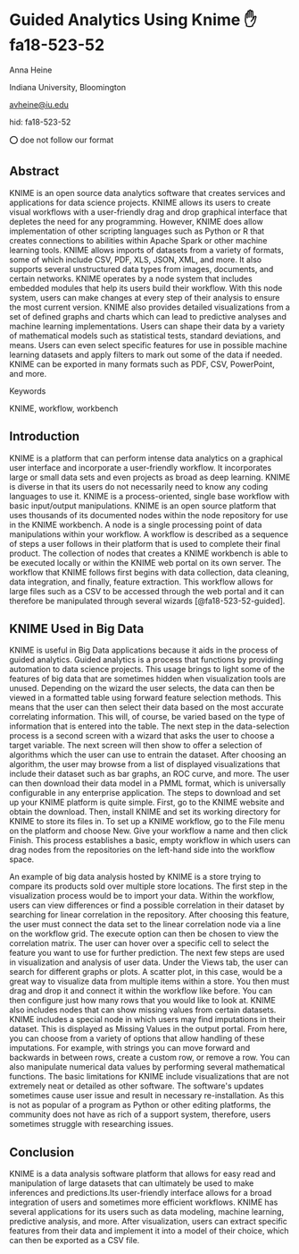 # Guided Analytics Using Knime :hand: fa18-523-52

Anna Heine 

Indiana University, Bloomington 

avheine@iu.edu

hid: fa18-523-52

:o: doe not follow our format

## Abstract

KNIME is an open source data analytics software that creates services and applications for data science projects. KNIME allows its users to create visual workflows with a user-friendly drag and drop graphical interface that depletes the need for any programming. However, KNIME does allow implementation of other scripting languages such as Python or R that creates connections to abilities within Apache Spark or other machine learning tools. KNIME allows imports of datasets from a variety of formats, some of which include CSV, PDF, XLS, JSON, XML, and more. It also supports several unstructured data types from images, documents, and certain networks. KNIME operates by a node system that includes embedded modules that help its users build their workflow. With this node system, users can make changes at every step of their analysis to ensure the most current version. KNIME also provides detailed visualizations from a set of defined graphs and charts which can lead to predictive analyses and machine learning implementations. Users can shape their data by a variety of mathematical models such as statistical tests, standard deviations, and means. Users can even select specific features for use in possible machine learning datasets and apply filters to mark out some of the data if needed. KNIME can be exported in many formats such as PDF, CSV, PowerPoint, and more. 

Keywords

KNIME, workflow, workbench

## Introduction

KNIME is a platform that can perform intense data analytics on a graphical user interface and incorporate a user-friendly workflow. It incorporates large or small data sets and even projects as broad as deep learning. KNIME is diverse in that its users do not necessarily need to know any coding languages to use it. KNIME is a process-oriented, single base workflow with basic input/output manipulations. KNIME is an open source platform that uses thousands of its documented nodes within the node repository for use in the KNIME workbench. A node is a single processing point of data manipulations within your workflow. A workflow is described as a sequence of steps a user follows in their platform that is used to complete their final product. The collection of nodes that creates a KNIME workbench is able to be executed locally or within the KNIME web portal on its own server. The workflow that KNIME follows first begins with data collection, data cleaning, data integration, and finally, feature extraction. This workflow allows for large files such as a CSV to be accessed through the web portal and it can therefore be manipulated through several wizards [@fa18-523-52-guided]. 

## KNIME Used in Big Data

KNIME is useful in Big Data applications because it aids in the process of guided analytics. Guided analytics is a process that functions by providing automation to data science projects. This usage brings to light some of the features of big data that are sometimes hidden when visualization tools are unused. Depending on the wizard the user selects, the data can then be viewed in a formatted table using forward feature selection methods. This means that the user can then select their data based on the most accurate correlating information. This will, of course, be varied based on the type of information that is entered into the table. The next step in the data-selection process is a second screen with a wizard that asks the user to choose a target variable. The next screen will then show to offer a selection of algorithms which the user can use to entrain the dataset. After choosing an algorithm, the user may browse from a list of displayed visualizations that include their dataset such as bar graphs, an ROC curve, and more. The user can then download their data model in a PMML format, which is universally configurable in any enterprise application. The steps to download and set up your KNIME platform is quite simple. First, go to the KNIME website and obtain the download. Then, install KNIME and set its working directory for KNIME to store its files in. To set up a KNIME workflow, go to the File menu on the platform and choose New. Give your workflow a name and then click Finish. This process establishes a basic, empty workflow in which users can drag nodes from the repositories on the left-hand side into the workflow space. 

An example of big data analysis hosted by KNIME is a store trying to compare its products sold over multiple store locations. The first step in the visualization process would be to import your data. Within the workflow, users can view differences or find a possible correlation in their dataset by searching for linear correlation in the repository. After choosing this feature, the user must connect the data set to the linear correlation node via a line on the workflow grid. The execute option can then be chosen to view the correlation matrix. The user can hover over a specific cell to select the feature you want to use for further prediction. The next few steps are used in visualization and analysis of user data. Under the Views tab, the user can search for different graphs or plots. A scatter plot, in this case, would be a great way to visualize data from multiple items within a store. You then must drag and drop it and connect it within the workflow like before. You can then configure just how many rows that you would like to look at. KNIME also includes nodes that can show missing values from certain datasets. KNIME includes a special node in which users may find imputations in their dataset. This is displayed as Missing Values in the output portal. From here, you can choose from a variety of options that allow handling of these imputations. For example, with strings you can move forward and backwards in between rows, create a custom row, or remove a row. You can also manipulate numerical data values by performing several mathematical functions. The basic limitations for KNIME include visualizations that are not extremely neat or detailed as other software. The software's updates sometimes cause user issue and result in necessary re-installation. As this is not as popular of a program as Python or other editing platforms, the community does not have as rich of a support system, therefore, users sometimes struggle with researching issues. 

## Conclusion

KNIME is a data analysis software platform that allows for easy read and manipulation of large datasets that can ultimately be used to make inferences and predictions.Its user-friendly interface allows for a broad integration of users and sometimes more efficient workflows. KNIME has several applications for its users such as data modeling, machine learning, predictive analysis, and more. After visualization, users can extract specific features from their data and implement it into a model of their choice, which can then be exported as a CSV file. 

